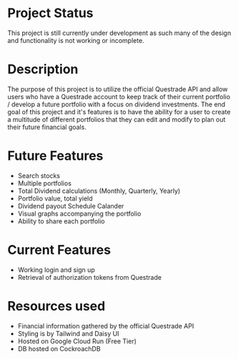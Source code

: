 # Project Status
This project is still currently under development as such many of the design and functionality is not working or incomplete.

# Description
The purpose of this project is to utilize the official Questrade API and allow users who have a Questrade account to keep track of their current portfolio / develop a future portfolio with a focus on dividend investments. The end goal of this project and it's features is to have the ability for a user to create a multitude of different portfolios that they can edit and modify to plan out their future financial goals.

# Future Features
  - Search stocks
  - Multiple portfolios
  - Total Dividend calculations (Monthly, Quarterly, Yearly)
  - Portfolio value, total yield
  - Dividend payout Schedule Calander
  - Visual graphs accompanying the portfolio
  - Ability to share each portfolio

# Current Features
  - Working login and sign up
  - Retrieval of authorization tokens from Questrade

# Resources used
  - Financial information gathered by the official Questrade API
  - Styling is by Tailwind and Daisy UI
  - Hosted on Google Cloud Run (Free Tier)
  - DB hosted on CockroachDB
